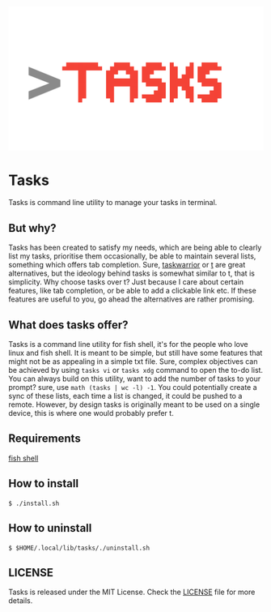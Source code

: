 ![Couldn't load image](https://github.com/cmaspi/tasks/blob/stable/img/logo.png)

# Tasks
Tasks is command line utility to manage your tasks in terminal.

## But why?
Tasks has been created to satisfy my needs, which are being able to clearly list my tasks, prioritise them occasionally, be able to maintain several lists, something which offers tab completion. Sure, [taskwarrior](https://taskwarrior.org/) or [t](https://stevelosh.com/projects/t/) are great alternatives, but the ideology behind tasks is somewhat similar to t, that is simplicity. Why choose tasks over t? Just because I care about certain features, like tab completion, or be able to add a clickable link etc. If these features are useful to you, go ahead the alternatives are rather promising.

## What does tasks offer?
Tasks is a command line utility for fish shell, it's for the people who love linux and fish shell. It is meant to be simple, but still have some features that might not be as appealing in a simple txt file. Sure, complex objectives can be achieved by using <code>tasks vi</code> or <code>tasks xdg</code> command to open the to-do list. You can always build on this utility, want to add the number of tasks to your prompt? sure, use <code>math (tasks | wc -l) -1</code>. You could potentially create a sync of these lists, each time a list is changed, it could be pushed to a remote. However, by design tasks is originally meant to be used on a single device, this is where one would probably prefer t.

## Requirements
[fish shell](https://fishshell.com/)        

## How to install
```shell
$ ./install.sh  
```

## How to uninstall
```fish
$ $HOME/.local/lib/tasks/./uninstall.sh
```

## LICENSE
Tasks is released under the MIT License. Check the [LICENSE](https://github.com/cmaspi/tasks/blob/stable/LICENSE) file for more details.
